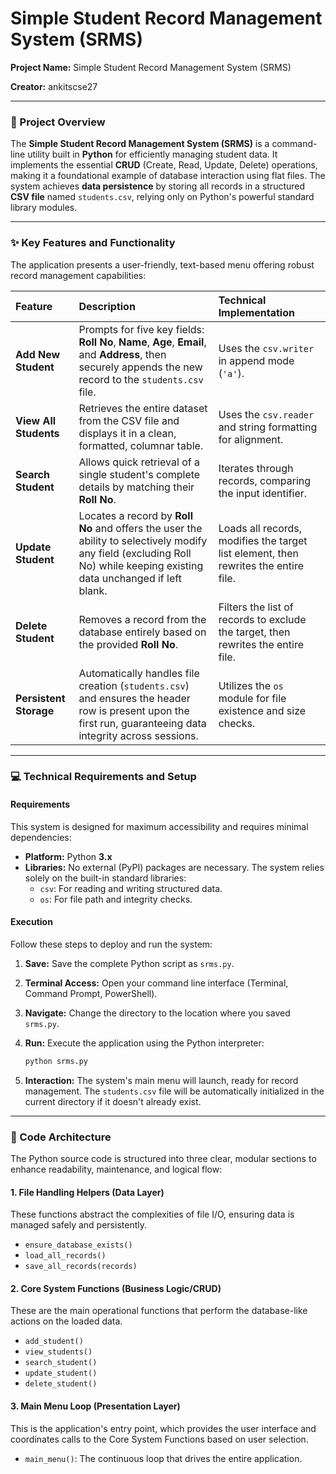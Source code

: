 # Simple Student Record Management System (SRMS)

**Project Name:** Simple Student Record Management System (SRMS)

**Creator:** ankitscse27

---

### 🌟 Project Overview

The **Simple Student Record Management System (SRMS)** is a command-line utility built in **Python** for efficiently managing student data. It implements the essential **CRUD** (Create, Read, Update, Delete) operations, making it a foundational example of database interaction using flat files. The system achieves **data persistence** by storing all records in a structured **CSV file** named `students.csv`, relying only on Python's powerful standard library modules.

---

### ✨ Key Features and Functionality

The application presents a user-friendly, text-based menu offering robust record management capabilities:

| Feature | Description | Technical Implementation |
| :--- | :--- | :--- |
| **Add New Student** | Prompts for five key fields: **Roll No**, **Name**, **Age**, **Email**, and **Address**, then securely appends the new record to the `students.csv` file. | Uses the `csv.writer` in append mode (`'a'`). |
| **View All Students** | Retrieves the entire dataset from the CSV file and displays it in a clean, formatted, columnar table. | Uses the `csv.reader` and string formatting for alignment. |
| **Search Student** | Allows quick retrieval of a single student's complete details by matching their **Roll No**. | Iterates through records, comparing the input identifier. |
| **Update Student** | Locates a record by **Roll No** and offers the user the ability to selectively modify any field (excluding Roll No) while keeping existing data unchanged if left blank. | Loads all records, modifies the target list element, then rewrites the entire file. |
| **Delete Student** | Removes a record from the database entirely based on the provided **Roll No**. | Filters the list of records to exclude the target, then rewrites the entire file. |
| **Persistent Storage** | Automatically handles file creation (`students.csv`) and ensures the header row is present upon the first run, guaranteeing data integrity across sessions. | Utilizes the `os` module for file existence and size checks. |

---

### 💻 Technical Requirements and Setup

#### Requirements

This system is designed for maximum accessibility and requires minimal dependencies:

* **Platform:** Python **3.x**
* **Libraries:** No external (PyPI) packages are necessary. The system relies solely on the built-in standard libraries:
    * `csv`: For reading and writing structured data.
    * `os`: For file path and integrity checks.

#### Execution

Follow these steps to deploy and run the system:

1.  **Save:** Save the complete Python script as `srms.py`.
2.  **Terminal Access:** Open your command line interface (Terminal, Command Prompt, PowerShell).
3.  **Navigate:** Change the directory to the location where you saved `srms.py`.
4.  **Run:** Execute the application using the Python interpreter:

    ```bash
    python srms.py
    ```
5.  **Interaction:** The system's main menu will launch, ready for record management. The `students.csv` file will be automatically initialized in the current directory if it doesn't already exist.

---

### 🧠 Code Architecture

The Python source code is structured into three clear, modular sections to enhance readability, maintenance, and logical flow:

#### 1. File Handling Helpers (Data Layer)
These functions abstract the complexities of file I/O, ensuring data is managed safely and persistently.

* `ensure_database_exists()`
* `load_all_records()`
* `save_all_records(records)`

#### 2. Core System Functions (Business Logic/CRUD)
These are the main operational functions that perform the database-like actions on the loaded data.

* `add_student()`
* `view_students()`
* `search_student()`
* `update_student()`
* `delete_student()`

#### 3. Main Menu Loop (Presentation Layer)
This is the application's entry point, which provides the user interface and coordinates calls to the Core System Functions based on user selection.

* `main_menu()`: The continuous loop that drives the entire application.
